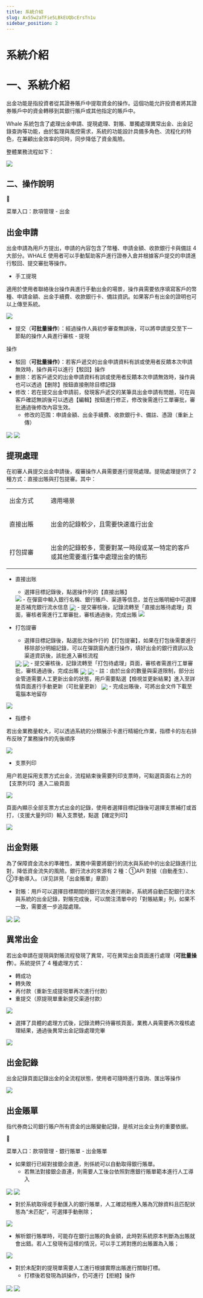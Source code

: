 ```yaml
---
title: 系統介紹
slug: Ax55w2aTFie5LBkEUQbcErsTn1u
sidebar_position: 2
---
```



# 系統介紹

# 一、系統介紹

出金功能是指投資者從其證券賬戶中提取資金的操作。這個功能允許投資者將其證券賬戶中的資金轉移到其銀行賬戶或其他指定的賬戶中。

Whale 系統包含了處理出金申請、提現處理、對賬、單獨處理異常出金、出金記錄查詢等功能，由於監理與風控需求，系統的功能設計具備多角色、流程化的特色，在兼顧出金效率的同時，同步降低了資金風險。

整體業務流程如下：

<img src="/assets/QSsob9ZMtoHJE1x051hcwIFgnhn.png" src-width="2146" src-height="256" align="center"/>

## 二、操作說明

<div class="callout callout-bg-6 callout-border-6">
<div class='callout-emoji'>📍</div>
<p>菜單入口：款項管理 - 出金</p>
</div>

## 出金申請

出金申請為用戶方提出，申請的內容包含了幣種、申請金額、收款銀行卡與備註 4 大部分。WHALE 使用者可以手動幫助客戶進行證券入倉并根據客戶提交的申請進行駁回、提交審批等操作。

- 手工提現

適用於使用者聯絡後台操作員進行手動出金的場景，操作員需要依序填寫客戶的幣種、申請金額、出金手續費、收款銀行卡、備註資訊。如果客戶有出金的證明也可以上傳至系統。

<img src="/assets/VPYlbZJfjokg7ZxkLf1c0MMdn6g.png" src-width="1192" src-height="2434" align="center"/>

- 提交（<b>可批量操作</b>）：經過操作人員初步審查無誤後，可以將申請提交至下一節點的操作人員進行審核 - 提現

操作

- 駁回（<b>可批量操作）</b>：若客戶遞交的出金申請資料有誤或使用者反饋本次申請無效時，操作員可以進行【駁回】操作
- 删除：若客戶遞交的出金申請資料有誤或使用者反饋本次申請無效時，操作員也可以透過【删除】按鈕直接刪除目標記錄
- 修改：若在提交出金申請前，發現客戶遞交的某筆具出金申請有問題，可在與客戶確認無誤後可以透過【編輯】按鈕進行修正，修改後需進行工單審批，審批通過後修改內容生效。
    - 修改的范围：申請金額、出金手續費、收款銀行卡、備註、憑證（重新上傳）

<img src="/assets/KygmbMCcfo4HVxxNuvVcCWmHnnd.png" src-width="3824" src-height="1418" align="center"/>

<img src="/assets/UtkubpN0Fo09CpxtRRRcmQBonOd.png" src-width="3322" src-height="1674" align="center"/>

## 提現處理

在初審人員提交出金申請後，複審操作人員需要進行提現處理。提現處理提供了 2 種方式：直接出賬與打包提審。其中：

<table>
<colgroup>
<col width="155"/>
<col width="598"/>
</colgroup>
<tbody>
<tr><td><p>出金方式</p></td><td><p>適用場景</p></td></tr>
<tr><td><p>直接出賬</p></td><td><p>出金的記錄較少，且需要快速進行出金</p></td></tr>
<tr><td><p>打包提審</p></td><td><p>出金的記錄較多，需要對某一時段或某一特定的客戶或其他需要進行集中處理出金的情形</p></td></tr>
</tbody>
</table>

- 直接出账
    - 選擇目標記錄後，點選操作列的【直接出賬】
    <img src="/assets/HVnIbKbt6o0u9rxPxumcX6psnvf.png" src-width="3826" src-height="1024"/>
    - 在彈窗中輸入銀行名稱、銀行賬戶、渠道等信息，並在出賬明細中可選擇是否補充銀行流水信息
    <img src="/assets/NXXHbrWQXo1V2JxsMedcwzX2n0f.png" src-width="1674" src-height="1748" align="center"/>
    - 提交審核後，記錄流轉至「直接出賬待處理」頁面，審核者需進行工單審批，審核通過後，完成出賬
    <img src="/assets/SXmZbOROqoIWaCxT1N4c9TdYnfg.png" src-width="3810" src-height="1860"/>

- 打包提審
    - 選擇目標記錄後，點選批次操作行的【打包提審】，如果在打包後需要進行移除部分明細記錄，可以在彈跳窗內進行操作，填好出金的銀行資訊以及渠道資訊後，該批進入審核流程
    <img src="/assets/EbULbLUddo5PbsxvW44cAvdPnvh.png" src-width="3818" src-height="1536" align="center"/>
    <img src="/assets/F0Z4byQjOoTC1SxhGeCcDMchnce.png" src-width="3832" src-height="1848" align="center"/>
    - 提交審核後，記錄流轉至「打包待處理」頁面，審核者需進行工單審批，審核通過後，完成出賬
    <img src="/assets/Cjp2b0NecoErKXxfhhJcpLEGnac.png" src-width="3830" src-height="1146" align="center"/>
    <img src="/assets/T7WobwUbjobX3ixxhuDcpYA0nVi.png" src-width="3826" src-height="1826" align="center"/>
    - 註：由於出金的數量與渠道限制，部分出金管道需要人工更新出金的狀態，用戶需要點選【檢視並更新結果】進入至詳情頁面進行手動更新（可批量更新）
    <img src="/assets/X9S5bVwl9odtz4xyzFscfYdXnHg.png" src-width="3910" src-height="1942" align="center"/>
    - 完成出賬後，可將出金文件下載至電腦本地留存

<img src="/assets/E6MfbCyUuoQhUuxwqXncDA3Fnxf.png" src-width="3836" src-height="1826" align="center"/>

- 指標卡

若出金業務量較大，可以透過系統的分類展示卡進行精細化作業，指標卡的左右排布反映了業務操作的先後順序

<img src="/assets/OdhXbgRF9oRKAvxtEdKcY3xznVf.png" src-width="3830" src-height="1268" align="center"/>

- 支票列印

用户若是採用支票方式出金，流程結束後需要列印支票時，可點選頁面右上方的【支票列印】進入二級頁面

<img src="/assets/FCDNb8gZ6ojbCExiTsQc0PBhnWc.png" src-width="3326" src-height="1712" align="center"/>

頁面內顯示全部支票方式出金的記錄，使用者選擇目標記錄後可選擇支票補打或首打，（支援大量列印）輸入支票號，點選【確定列印】

<img src="/assets/UexCbO5gZoDtp9xXIXkc8QSanJc.png" src-width="3324" src-height="1758" align="center"/>

## 出金對賬

為了保障資金流水的準確性，業務中需要將銀行的流水與系統中的出金記錄進行比對，降低資金流失的風險。銀行流水的來源有 2 種：①API 對接（自動產生）、②手動導入。（详见詳見「出金賬單」章節）

- 對賬：用戶可以選擇目標期間的銀行流水進行刷新，系統將自動匹配銀行流水與系統的出金記錄，對賬完成後，可以關注清單中的「對賬結果」列，如果不一致，需要進一步追蹤處理。

<img src="/assets/EGR2bPbVcoJVVJxppgpcOlG4nde.png" src-width="3826" src-height="1790" align="center"/>

<img src="/assets/HD4TbxUeQozTP4xIjDCcBDhInib.png" src-width="3818" src-height="1808" align="center"/>

## 異常出金

若出金申請在提現與對賬流程發現了異常，可在異常出金頁面進行處理（<b>可批量操作</b>）。系統提供了 4 種處理方式：
- 轉成功
- 轉失敗
- 再付款（重新生成提現單再次進行付款）
- 重提交（原提現單重新提交渠道付款）

<img src="/assets/MqMrb0SsXoIvIFxkxkocBp7ynO0.png" src-width="3826" src-height="1788" align="center"/>

- 選擇了具體的處理方式後，記錄流轉只待審核頁面，業務人員需要再次複核處理結果，通過後異常出金記錄處理完畢

<img src="/assets/IWRobrlgYoyuSZx8182cNrwonJf.png" src-width="3832" src-height="1312" align="center"/>

## 出金記錄

出金記錄頁面記錄出金的全流程狀態，使用者可隨時進行查詢、匯出等操作

<img src="/assets/XPuMbA0sxomiAvxw8r9cuwvGndA.png" src-width="3816" src-height="1854" align="center"/>

## 出金賬單

指代券商公司銀行賬户所有資金的出賬變動記錄，是核对出金业务的重要依据。

<div class="callout callout-bg-6 callout-border-6">
<div class='callout-emoji'>📍</div>
<p>菜單入口：款項管理 - 銀行賬單 - 出金賬單</p>
</div>

- 如果銀行已經對接銀企直連，則係統可以自動取得銀行賬單。
    - 若無法對接銀企直連，則需要人工後台依照對應銀行賬單範本進行人工導入

<img src="/assets/BN2pbCn1moFSOXxSODicXwRdnMc.png" src-width="3818" src-height="1796" align="center"/>

<img src="/assets/EU48bYetBofFAAxlZvqcau24nsc.png" src-width="3820" src-height="1866" align="center"/>

- 對於系統取得或手動匯入的銀行賬單，人工確認相應入賬為冗餘資料且匹配狀態為“未匹配”，可選擇手動刪除；

<img src="/assets/EBTvbRMjOouihox1c1ccDLBPnsh.png" src-width="3316" src-height="1692" align="center"/>

- 解析銀行賬單時，可能存在銀行出賬的負金額，此時對系統原本判斷為出賬就會出錯。若人工發現有這樣的情況，可以手工將對應的出賬置為入賬；

<img src="/assets/GGKFbzp1Kol0dJxLFUccR7BPnJe.png" src-width="3308" src-height="1700" align="center"/>

- 對於未配對的提現單需要人工進行根據實際出賬進行關聯打標。
    - 打標後若發現為誤操作，仍可進行【拒絕】操作

<img src="/assets/L2XYbt21xozm8jxbTCtcT0Xgn2b.png" src-width="3326" src-height="1718" align="center"/>

<img src="/assets/OF19byo4Vo46cpxH3vMcPG0MncF.png" src-width="3308" src-height="1708" align="center"/>

